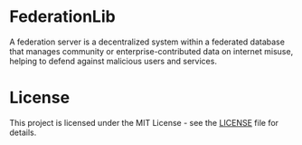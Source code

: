 # FederationLib

A federation server is a decentralized system within a federated database that manages community or
enterprise-contributed data on internet misuse, helping to defend against malicious users and services.


# License

This project is licensed under the MIT License - see the [LICENSE](LICENSE) file for details.